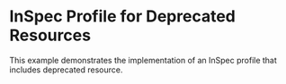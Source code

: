 # InSpec Profile for Deprecated Resources

This example demonstrates the implementation of an InSpec profile that includes deprecated resource.
